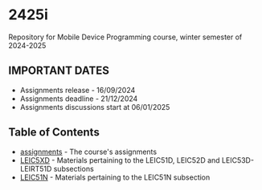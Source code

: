 # 2425i
Repository for Mobile Device Programming course, winter semester of 2024-2025

## IMPORTANT DATES
* Assignments release - 16/09/2024
* Assignments deadline - 21/12/2024
* Assignments discussions start at 06/01/2025

## Table of Contents
* [assignments](./assignments) - The course's assignments
* [LEIC5XD](./LEIC5XD) - Materials pertaining to the LEIC51D, LEIC52D and LEIC53D-LEIRT51D subsections
* [LEIC51N](./LEIC51N) - Materials pertaining to the LEIC51N subsection

